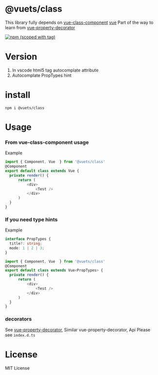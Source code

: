 # @vuets/class

This library fully depends on [vue-class-component](https://github.com/vuejs/vue-class-component) [vue](https://github.com/vuejs/vue) Part of the way to learn from [vue-property-decorator](https://github.com/kaorun343/vue-property-decorator)

[![npm (scoped with tag)](https://img.shields.io/npm/v/@vuets/class/latest.svg)](https://www.npmjs.com/package/@vuets/class)

# Version 

1. In vscode html5 tag autocomplate attribute 
2. Autocomplate PropTypes hint

# install

```shell
npm i @vuets/class
```


# Usage

### From vue-class-component usage

Example
```ts
import { Component, Vue  } from '@vuets/class'
@Component
export default class extends Vue {
  private render() {
      return (
          <div>
              <Test />
          </div>
      )
  }
}
```

### If you need type hints

Example 

```ts
interface PropTypes {
  title?: string;
  mode: 1 | 2 | 3;
}

import { Component, Vue  } from '@vuets/class'
@Component
export default class extends Vue<PropTypes> {
  private render() {
      return (
          <div>
              <Test />
          </div>
      )
  }
}
```

### decorators

See [vue-property-decorator](https://github.com/kaorun343/vue-property-decorator), Similar vue-property-decorator, Api Please see `index.d.ts`


# License 

MIT License

